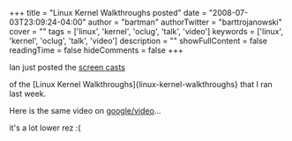 +++
title = "Linux Kernel Walkthroughs posted"
date = "2008-07-03T23:09:24-04:00"
author = "bartman"
authorTwitter = "barttrojanowski"
cover = ""
tags = ['linux', 'kernel', 'oclug', 'talk', 'video']
keywords = ['linux', 'kernel', 'oclug', 'talk', 'video']
description = ""
showFullContent = false
readingTime = false
hideComments = false
+++

Ian just posted the [screen casts](http://excess.org/article/2008/07/oclug-june-kernel-walkthrough/)

of the [Linux Kernel Walkthroughs]{linux-kernel-walkthroughs} that I ran last week.



Here is the same video on [google/video](http://video.google.com/videoplay?docid=-8849863414000120231&hl=en)...

it's a lot lower rez :(

